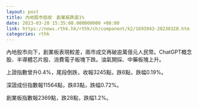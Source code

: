 ```yaml
---
layout: post
title: 內地股市低收　創業板跌逾1%
date: 2023-03-28 15:35:08.000000000 +08:00
link: https://news.rthk.hk/rthk/ch/component/k2/1693943-20230328.htm
categories: rthk
---
```


內地股市向下，創業板表現較差，兩市成交再破逾萬億元人民幣。ChatGPT概念股、半導體芯片股、消費電子板塊下跌。油氣開採、中藥板塊上升。

上證指數曾升0.4%，尾段倒跌，收報3245點，跌6點，跌幅0.19%。

深證成份指數報11564點，跌83點，跌幅0.72%。

創業板指數報2369點，跌28點，跌幅1.2%。

